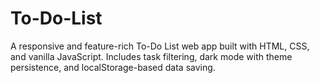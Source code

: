 # To-Do-List
A responsive and feature-rich To-Do List web app built with HTML, CSS, and vanilla JavaScript. Includes task filtering, dark mode with theme persistence, and localStorage-based data saving.
